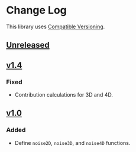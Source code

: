 # Change Log

This library uses [Compatible Versioning](https://github.com/staltz/comver#readme).

## [Unreleased]

## [v1.4]
### Fixed
- Contribution calculations for 3D and 4D.

## [v1.0]
### Added
- Define `noise2D`, `noise3D`, and `noise4D` functions.

[Unreleased]: https://github.com/joshforisha/open-simplex-noise-js/compare/v1.4...HEAD
[v1.4]: https://github.com/joshforisha/open-simplex-noise-js/compare/v1.0...v1.4
[v1.0]: https://github.com/joshforisha/open-simplex-noise-js/releases/tag/v1.0
